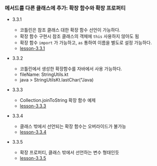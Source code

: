 ### 메서드를 다른 클래스에 추가: 확장 함수와 확장 프로퍼티
- 3.3.1
  - 코틀린은 참조 클래스 대한 확장 함수 선언이 가능하다.
  - 확장 함수 구현시 참조 클래스의 객체에 `this` 사용하지 않아도 됨
  - 확장 함수 `import` 가 가능하고, `as` 통하여 이름을 별도로 설정 가능하다.
  - [lesson-3.3.1](lesson3.3.1.kt)

- 3.3.2
  - 코틀린에서 생성한 확장함수를 자바에서 사용 가능하다.
  - fileName: StringUtils.kt 
  - java > StringUtilsKt.lastChar("Java)

- 3.3.3
  - Collection.joinToString 확장 함수 예제
  - [lesson-3.3.3](lesson3.3.3.kt)

- 3.3.4
  - 클래스 밖에서 선언되는 확장 함수는 오버라이드가 불가능
  - [lesson-3.3.4](lesson3.3.4.kt)

- 3.3.5
  - 확장 프로퍼티, 클래스 밖에서 선언하는 변수 형태인듯
  - [lesson-3.3.5](lesson3.3.5.kt)

